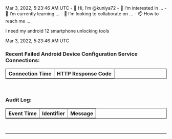   <td>Mar 3, 2022, 5:23:46 AM UTC</td>
    <td></td>
    <td></td>
    <td></td>
    <td></td>
    <td></td>
    <td></td>
</tr>- 👋 Hi, I’m @kuniya72
- 👀 I’m interested in ...
- 🌱 I’m currently learning ...
- 💞️ I’m looking to collaborate on ...
- 📫 How to reach me ...

<!---
kuniya72/kuniya72 is a ✨ special ✨ repository because its `README.md` (this file) appears on your GitHub profile.
You can click the Preview link to take a look at your changes.
--->
I need my android 12 smartphone unlocking tools 
 <td>Mar 3, 2022, 5:23:46 AM UTC</td>
    <td></td>
    <td></td>
    <td></td>
    <td></td>
    <td></td>
    <td></td>
</tr>
</table><br/>
<h3>Recent Failed Android Device Configuration Service Connections: </h3>
<table border="1"><tr>
    <th>Connection Time</th>
    <th>HTTP Response Code</th>
</tr>
</table><br/>
<h3>Audit Log: </h3>
<table border="1"><tr>
    <th>Event Time</th>
    <th>Identifier</th>
    <th>Message</th>
</tr>
</table><br/>
<hr>
<h4
Yo312EvERl8M+XlvtBtc0+3yJRWCW9vTN1GkzN+s9CwBAAAAwG5JXUzmAInHb/dWom412VQUBHc20ZHhZ5GwKWwSo8Pf6pSA/F+1OZhupRnhMLxS2xsQOLfy7ffXLWfXjHC9PZ9lZIQskSTrRo4kEcPHldAQUL3nLhc4k2RUzEtz5B4jbA54EU2Lp77JZjtFVLj6bWrGuxU1d3BfoOr6Sq13sLhyBpgIDI1rCflOe/WziaQZmpE1bLTF9SZR04+4lbJg4lwgnn9MuifS4PVPa3PKRbw=k3m38GD6NQFFUS7N3kp3dS8SBWHw8xj1g1oqrHRfywEBAAAA0ZIncTb817a9O7JX685AehT1SQ73zI2GrwTGT9uf49i63sBlTsRISocfoUrXhHeMT+n1ah69DHQVl6cKcfp8OA+cD9CmHNdW9sEz/YM1YqHR1sOmlOw3AoKmZxcEcUaK3yM2yMWCbA9nCtXeQVRbyKQVvf8SMS2ITghHa6mXO6aP7fwH/YeSwpmxJR7g/RZze34/CHzynHxpInO3Z7uyg50JOxXhSvxCcHcXRJolB+w=
